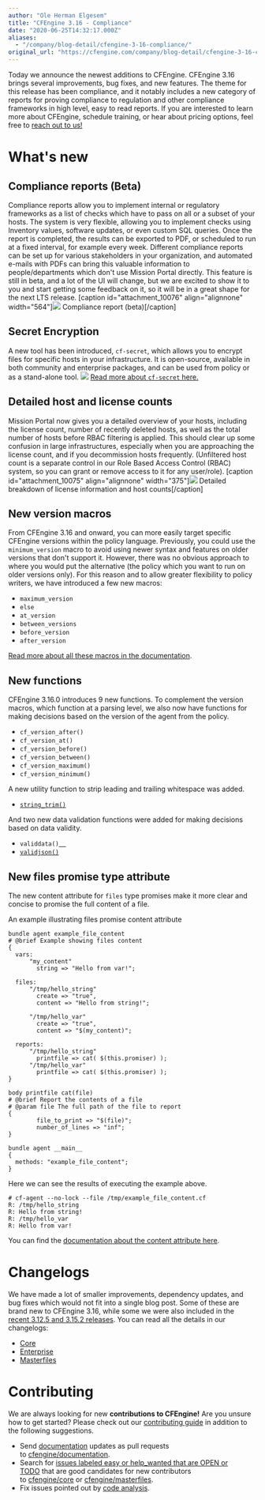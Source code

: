 ```yaml
---
author: "Ole Herman Elgesem"
title: "CFEngine 3.16 - Compliance"
date: "2020-06-25T14:32:17.000Z"
aliases:
  - "/company/blog-detail/cfengine-3-16-compliance/"
original_url: "https://cfengine.com/company/blog-detail/cfengine-3-16-compliance/"
---
```


Today we announce the newest additions to CFEngine. CFEngine 3.16 brings
several improvements, bug fixes, and new features. The theme for this
release has been compliance, and it notably includes a new category of
reports for proving compliance to regulation and other compliance
frameworks in high level, easy to read reports. If you are interested to
learn more about CFEngine, schedule training, or hear about pricing
options, feel free to [reach out to
us\!](https://cfengine.com/engage/contact/)

# What's new

## Compliance reports (Beta)

Compliance reports allow you to implement internal or regulatory
frameworks as a list of checks which have to pass on all or a subset of
your hosts. The system is very flexible, allowing you to implement
checks using Inventory values, software updates, or even custom SQL
queries. Once the report is completed, the results can be exported to
PDF, or scheduled to run at a fixed interval, for example every week.
Different compliance reports can be set up for various stakeholders in
your organization, and automated e-mails with PDFs can bring this
valuable information to people/departments which don't use Mission
Portal directly. This feature is still in beta, and a lot of the UI will
change, but we are excited to show it to you and start getting some
feedback on it, so it will be in a great shape for the next LTS release.
\[caption id="attachment\_10076" align="alignnone"
width="564"\]![](https://cfengine.com/wp-content/uploads/2020/06/Mission_Portal_Compliance-Infrastructure-compliance-564x800.png)
Compliance report (beta)\[/caption\]

## Secret Encryption

A new tool has been introduced, `cf-secret`, which allows you to encrypt
files for specific hosts in your infrastructure. It is open-source,
available in both community and enterprise packages, and can be used
from policy or as a stand-alone tool.
![](https://cfengine.com/wp-content/uploads/2020/06/Screenshot-2020-06-25-at-09.18.17.png)
[Read more about `cf-secret`
here.](https://cfengine.com/company/blog-detail/cf-secret/)

## Detailed host and license counts

Mission Portal now gives you a detailed overview of your hosts,
including the license count, number of recently deleted hosts, as well
as the total number of hosts before RBAC filtering is applied. This
should clear up some confusion in large infrastructures, especially when
you are approaching the license count, and if you decommission hosts
frequently. (Unfiltered host count is a separate control in our Role
Based Access Control (RBAC) system, so you can grant or remove access to
it for any user/role). \[caption id="attachment\_10075"
align="alignnone"
width="375"\]![](https://cfengine.com/wp-content/uploads/2020/06/Screenshot-2020-06-24-at-12.10.23.png)
Detailed breakdown of license information and host counts\[/caption\]

## New version macros

From CFEngine 3.16 and onward, you can more easily target specific
CFEngine versions within the policy language. Previously, you could use
the `minimum_version` macro to avoid using newer syntax and features on
older versions that don't support it. However, there was no obvious
approach to where you would put the alternative (the policy which you
want to run on older versions only). For this reason and to allow
greater flexibility to policy writers, we have introduced a few new
macros:

  - `maximum_version`
  - `else`
  - `at_version`
  - `between_versions`
  - `before_version`
  - `after_version`

[Read more about all these macros in the
documentation](https://docs.cfengine.com/docs/3.16/reference-macros.html).

## New functions

CFEngine 3.16.0 introduces 9 new functions. To complement the version
macros, which function at a parsing level, we also now have functions
for making decisions based on the version of the agent from the policy.

  - `cf_version_after()`
  - `cf_version_at()`
  - `cf_version_before()`
  - `cf_version_between()`
  - `cf_version_maximum()`
  - `cf_version_minimum()`

A new utility function to strip leading and trailing whitespace was
added.

  - [`string_trim()`](https://docs.cfengine.com/docs/3.16/reference-functions-string_trim.html)

And two new data validation functions were added for making decisions
based on data validity.

  - `validdata()`[`  `](https://docs.cfengine.com/docs/3.16/reference-functions-validdata.html)
  - [`validjson()`](https://docs.cfengine.com/docs/3.16/reference-functions-validjson.html)

## New files promise type attribute

The new content attribute for `files` type promises make it more clear
and concise to promise the full content of a file.

<div id="text-1" class="outline-text-2">

<div class="org-src-container">

<span class="listing-number">An example</span> illustrating files
promise content attribute

``` src src-cfengine3
bundle agent example_file_content
# @brief Example showing files content
{
  vars:
      "my_content"
        string => "Hello from var!";

  files:
      "/tmp/hello_string"
        create => "true",
        content => "Hello from string!";

      "/tmp/hello_var"
        create => "true",
        content => "$(my_content)";

  reports:
      "/tmp/hello_string"
        printfile => cat( $(this.promiser) );
      "/tmp/hello_var"
        printfile => cat( $(this.promiser) );
}

body printfile cat(file)
# @brief Report the contents of a file
# @param file The full path of the file to report
{
        file_to_print => "$(file)";
        number_of_lines => "inf";
}

bundle agent __main__
{
  methods: "example_file_content";
}
```

</div>

Here we can see the results of executing the example above.

``` example
# cf-agent --no-lock --file /tmp/example_file_content.cf
R: /tmp/hello_string
R: Hello from string!
R: /tmp/hello_var
R: Hello from var!
```

</div>

You can find the [documentation about the content attribute
here](https://docs.cfengine.com/docs/3.16/reference-promise-types-files.html#content).

# Changelogs

We have made a lot of smaller improvements, dependency updates, and bug
fixes which would not fit into a single blog post. Some of these are
brand new to CFEngine 3.16, while some we were also included in the
[recent 3.12.5 and 3.15.2
releases](https://cfengine.com/company/blog-detail/cfengine-3-12-5-and-3-15-2-released/).
You can read all the details in our changelogs:

  - [Core](https://docs.cfengine.com/docs/3.16/guide-latest-release-whatsnew-changelog-core.html)
  - [Enterprise](https://docs.cfengine.com/docs/3.16/guide-latest-release-whatsnew-changelog-enterprise.html)
  - [Masterfiles](https://docs.cfengine.com/docs/3.16/guide-latest-release-whatsnew-changelog-masterfiles-policy-framework.html)

# Contributing

We are always looking for new **contributions to CFEngine\!** Are you
unsure how to get started? Please check out our [contributing
guide](https://github.com/cfengine/core/blob/master/CONTRIBUTING.md) in
addition to the following suggestions.

  - Send [documentation](https://docs.cfengine.com/) updates as pull
    requests
    to [cfengine/documentation](https://github.com/cfengine/documentation).
  - Search for [issues labeled easy or help\_wanted that are OPEN or
    TODO](https://tracker.mender.io/issues/?jql=project%20%3D%20CFE%20AND%20status%20in%20\(Open%2C%20%22To%20Do%22\)%20AND%20labels%20in%20\(easy%2C%20help_wanted\)) that
    are good candidates for new contributors
    to [cfengine/core](https://github.com/cfengine/core) or [cfengine/masterfiles](https://github.com/cfengine/masterfiles).
  - Fix issues pointed out by [code
    analysis](https://lgtm.com/projects/g/cfengine/core/alerts/).
